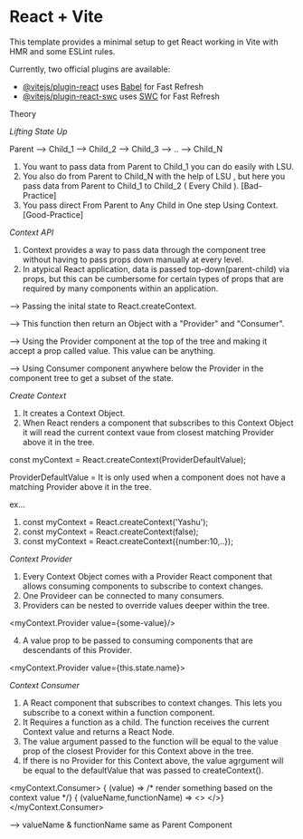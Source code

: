 # React + Vite

This template provides a minimal setup to get React working in Vite with HMR and some ESLint rules.

Currently, two official plugins are available:

- [@vitejs/plugin-react](https://github.com/vitejs/vite-plugin-react/blob/main/packages/plugin-react/README.md) uses [Babel](https://babeljs.io/) for Fast Refresh
- [@vitejs/plugin-react-swc](https://github.com/vitejs/vite-plugin-react-swc) uses [SWC](https://swc.rs/) for Fast Refresh


Theory


_Lifting State Up_

Parent --> Child_1 --> Child_2 --> Child_3 --> .. --> Child_N

1. You want to pass data from Parent to Child_1 you can do easily with LSU.
2. You also do from Parent to Child_N with the help of LSU , but here you pass data from Parent to Child_1 to Child_2 ( Every Child ). [Bad-Practice]
3. You pass direct From Parent to Any Child in One step Using Context. [Good-Practice]


_Context API_

1. Context provides a way to pass data through the component tree without having to pass props down manually at every level.
2. In atypical React application, data is passed top-down(parent-child) via props, but this can be cumbersome for certain types of props that are required by many components within an application.

--> Passing the inital state to React.createContext. 

--> This function then return an Object with a "Provider" and "Consumer".

--> Using the Provider component at the top of the tree and making it accept a prop called value. This value can be anything.

--> Using Consumer component anywhere below the Provider in the component tree to get a subset of the state.


_Create Context_

1. It creates a Context Object.
2. When React renders a component that subscribes to this Context Object it will read the current context vaue from closest matching Provider above it in the tree.

const myContext = React.createContext(ProviderDefaultValue);

ProviderDefaultValue = It is only used when a component does not have a matching Provider above it in the tree.

ex...

1. const myContext = React.createContext('Yashu');
2. const myContext = React.createContext(false);
3. const myContext = React.createContext({number:10,..});


_Context Provider_

1. Every Context Object comes with a Provider React component that allows consuming components to subscribe to context changes.
2. One Provideer can be connected to many consumers.
3. Providers can be nested to override values deeper within the tree.

<myContext.Provider value={some-value}/>

4. A value prop to be passed to consuming components that are descendants of this Provider.

<myContext.Provider value={this.state.name}>


_Context Consumer_

1. A React component that subscribes to context changes. This lets you subscribe to a conext within a function component.
2. It Requires a function as a child. The function receives the current Context value and returns a React Node.
3. The value  argument passed to the function will be equal to the value prop of the closest Provider for this Context above in the tree.
4. If there is no Provider for this Context above, the value agrgument will be equal to the defaultValue that was passed to createContext().

<myContext.Consumer>
    { (value) => /* render something based on the context value */}
    { (valueName,functionName) => <> </>}
</myContext.Consumer>       

--> valueName & functionName same as Parent Component 
